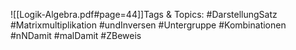 
![[Logik-Algebra.pdf#page=44]]Tags & Topics:
   #DarstellungSatz
   #Matrixmultiplikation
   #undInversen
   #Untergruppe
   #Kombinationen
   #nNDamit
   #malDamit
   #ZBeweis